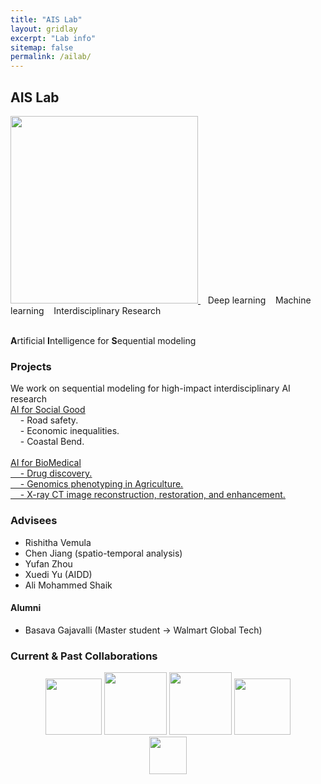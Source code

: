 ```yaml
---
title: "AIS Lab"
layout: gridlay
excerpt: "Lab info"
sitemap: false
permalink: /ailab/
---
```


## AIS Lab

<a href="https://wenlu-w.github.io/">
        <img src="{{ site.url }}{{ site.baseurl }}/images/AIserver.jpeg" style="width: 300px; box-shadow: none">
</a>&nbsp;&nbsp;
Deep learning &nbsp;&nbsp; Machine learning &nbsp;&nbsp; Interdisciplinary Research

<br><b>A</b>rtificial <b>I</b>ntelligence for <b>S</b>equential modeling

### Projects

<!--
Deep Sequential Modeling for Interdisciplinary research 
**+ Spatial locality** <br>
&nbsp;&nbsp;&nbsp; <ins>[Spatial AI](https://wenlu-w.github.io/project/2021/09/01/spatial.html)</ins> <br>
&nbsp;&nbsp;&nbsp; - Precipitation, extreme weather, geophysics, etc. <br>
&nbsp;&nbsp;&nbsp; - Transportation, road safety, etc. <br>
**+ Small molecules** <br>
&nbsp;&nbsp;&nbsp; <ins>[AI for Molecular Design](https://wenlu-w.github.io/project/2021/09/01/chem.html)</ins> <br>
&nbsp;&nbsp;&nbsp; - Drug discovery. <br>
&nbsp;&nbsp;&nbsp; - Material design. <br>
**+ Genetics** <br>
&nbsp;&nbsp;&nbsp; <ins>[AI for Genomic selection](https://wenlu-w.github.io/project/2021/09/01/bio.html)</ins> <br>
&nbsp;&nbsp;&nbsp; - Phenotype prediction. <br>
**+ Imaging** <br>
&nbsp;&nbsp;&nbsp; <ins>[Computed Tomography (CT)]()</ins> <br>
<center><figure class="second">
  <img src="{{ site.url }}{{ site.baseurl }}/images/lab1.jpg" style="width: 400px; height: 250px">
  <img src="{{ site.url }}{{ site.baseurl }}/images/lab2.jpg" style="width: 400px; height: 250px">
</figure></center>
-->

We work on sequential modeling for high-impact interdisciplinary AI research
<br><ins>[AI for Social Good](https://wenlu-w.github.io/project/2021/09/01/social.html)</ins><br>
&nbsp;&nbsp;&nbsp; - Road safety. <br>
&nbsp;&nbsp;&nbsp; - Economic inequalities. <br>
&nbsp;&nbsp;&nbsp; - Coastal Bend. <br>
<br><ins>[AI for BioMedical](https://wenlu-w.github.io/project/2021/09/01/biomedical.html)<ins><br>
&nbsp;&nbsp;&nbsp; - Drug discovery. <br>
&nbsp;&nbsp;&nbsp; - Genomics phenotyping in Agriculture. <br>
&nbsp;&nbsp;&nbsp; - X-ray CT image reconstruction, restoration, and enhancement. <br>


### Advisees

- Rishitha Vemula 
- Chen Jiang (spatio-temporal analysis)
- Yufan Zhou 
- Xuedi Yu (AIDD)
- Ali Mohammed Shaik 

#### Alumni
- Basava Gajavalli (Master student -> Walmart Global Tech)

### Current & Past Collaborations

<center><figure class="fifth">
  <img src="{{ site.url }}{{ site.baseurl }}/images/wework.png" style="width: 90px; box-shadow: none">
  <img src="{{ site.url }}{{ site.baseurl }}/images/microsoft.png" style="width: 100px; box-shadow: none">
  <img src="{{ site.url }}{{ site.baseurl }}/images/instacart.png" style="width: 100px; box-shadow: none">
  <img src="{{ site.url }}{{ site.baseurl }}/images/biogen.jpeg" style="width: 90px; box-shadow: none">
  <img src="{{ site.url }}{{ site.baseurl }}/images/cornell.png" style="width: 60px; box-shadow: none">
</figure></center>

